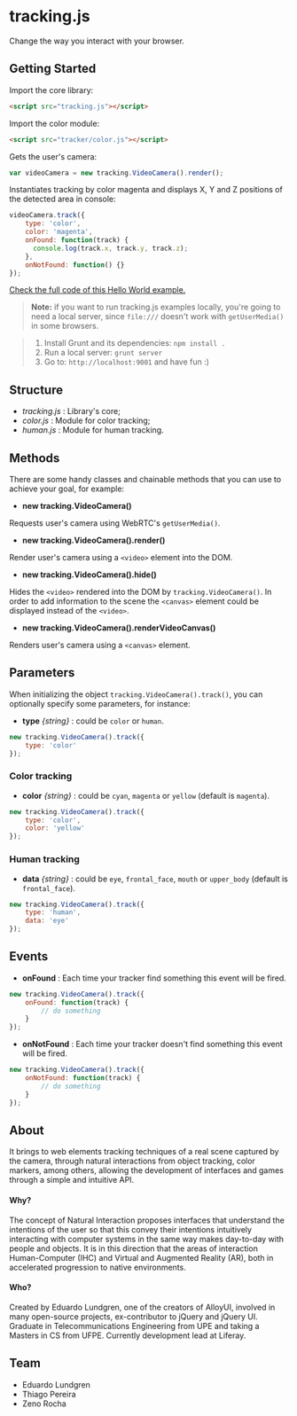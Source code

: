 # tracking.js

Change the way you interact with your browser.

## Getting Started

Import the core library:

``` html
<script src="tracking.js"></script>
```

Import the color module:

``` html
<script src="tracker/color.js"></script>
```

Gets the user's camera:

``` javascript
var videoCamera = new tracking.VideoCamera().render();
```

Instantiates tracking by color magenta and displays X, Y and Z positions of the detected area in console:


``` javascript
videoCamera.track({
    type: 'color',
    color: 'magenta',
    onFound: function(track) {
      console.log(track.x, track.y, track.z);
    },
    onNotFound: function() {}
});
```

[Check the full code of this Hello World example.](https://github.com/eduardolundgren/tracking.js/blob/master/examples/hello_world.html)

> **Note:** if you want to run tracking.js examples locally, you're going to need a local server, since `file:///` doesn't work with `getUserMedia()` in some browsers.

> 1. Install Grunt and its dependencies: `npm install .` 
> 2. Run a local server: `grunt server`
> 3. Go to: `http://localhost:9001` and have fun :)

## Structure

* *tracking.js* : Library's core;
* *color.js* : Module for color tracking;
* *human.js* : Module for human tracking.

## Methods

There are some handy classes and chainable methods that you can use to achieve your goal, for example:

* **new tracking.VideoCamera()**

Requests user's camera using WebRTC's `getUserMedia()`.

* **new tracking.VideoCamera().render()**

Render user's camera using a `<video>` element into the DOM.

* **new tracking.VideoCamera().hide()**

Hides the `<video>` rendered into the DOM by `tracking.VideoCamera()`. In order to add information to the scene the `<canvas>` element could be displayed instead of the `<video>`.

* **new tracking.VideoCamera().renderVideoCanvas()**

Renders user's camera using a `<canvas>` element.

## Parameters

When initializing the object `tracking.VideoCamera().track()`, you can optionally specify some parameters, for instance:

* **type** *{string}* : could be `color` or `human`.

``` javascript
new tracking.VideoCamera().track({ 
	type: 'color' 
});
```

### Color tracking

* **color** *{string}* : could be `cyan`, `magenta` or `yellow` (default is `magenta`).

``` javascript
new tracking.VideoCamera().track({ 
	type: 'color',
	color: 'yellow'
});
```

### Human tracking

* **data** *{string}* : could be `eye`, `frontal_face`, `mouth` or `upper_body` (default is `frontal_face`).

``` javascript
new tracking.VideoCamera().track({ 
	type: 'human',
	data: 'eye'
});
```

## Events

* **onFound** : Each time your tracker find something this event will be fired.

``` javascript
new tracking.VideoCamera().track({ 
	onFound: function(track) {
		// do something
	}
});
```

* **onNotFound** : Each time your tracker doesn't find something this event will be fired.

``` javascript
new tracking.VideoCamera().track({ 
	onNotFound: function(track) {
		// do something
	}
});
```

## About

It brings to web elements tracking techniques of a real scene captured by the camera, through natural interactions from object tracking, color markers, among others, allowing the development of interfaces and games through a simple and intuitive API.

#### Why?
The concept of Natural Interaction proposes interfaces that understand the intentions of the user so that this convey their intentions intuitively interacting with computer systems in the same way makes day-to-day with people and objects. It is in this direction that the areas of interaction Human-Computer (IHC) and Virtual and Augmented Reality (AR), both in accelerated progression to native environments.

#### Who?
Created by Eduardo Lundgren, one of the creators of AlloyUI, involved in many open-source projects, ex-contributor to jQuery and jQuery UI. Graduate in Telecommunications Engineering from UPE and taking a Masters in CS from UFPE. Currently development lead at Liferay.

## Team

* Eduardo Lundgren
* Thiago Pereira
* Zeno Rocha
